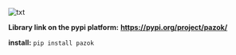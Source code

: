 ![txt](https://j.top4top.io/p_311210ur10.png)


**Library link on the pypi platform:** **https://pypi.org/project/pazok/**


**install:** `pip install pazok`



